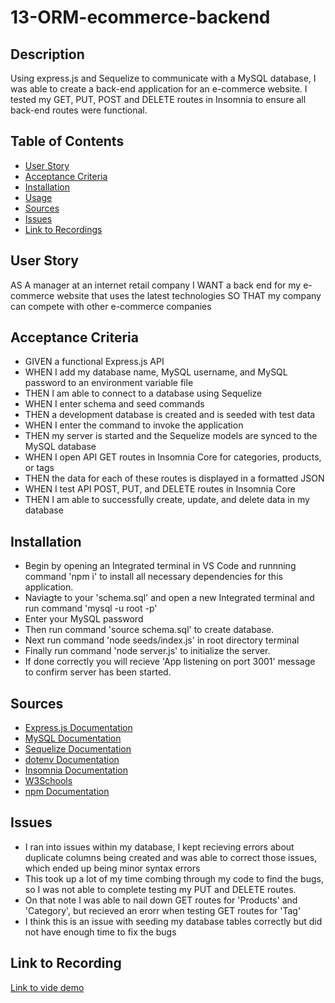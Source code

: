 # 13-ORM-ecommerce-backend

## Description
Using express.js and Sequelize to communicate with a MySQL database, I was able to create a back-end application for an e-commerce website. I tested my GET, PUT, POST and DELETE routes in Insomnia to ensure all back-end routes were functional. 

## Table of Contents
* [User Story](#user-story)
* [Acceptance Criteria](#acceptance-criteria)
* [Installation](#installation)
* [Usage](#usage)
* [Sources](#sources)
* [Issues](#issues)
* [Link to Recordings](#link-to-recordings)

## User Story
AS A manager at an internet retail company
I WANT a back end for my e-commerce website that uses the latest technologies
SO THAT my company can compete with other e-commerce companies

## Acceptance Criteria
- GIVEN a functional Express.js API
- WHEN I add my database name, MySQL username, and MySQL password to an environment variable file
- THEN I am able to connect to a database using Sequelize
- WHEN I enter schema and seed commands
- THEN a development database is created and is seeded with test data
- WHEN I enter the command to invoke the application
- THEN my server is started and the Sequelize models are synced to the MySQL database
- WHEN I open API GET routes in Insomnia Core for categories, products, or tags
- THEN the data for each of these routes is displayed in a formatted JSON
- WHEN I test API POST, PUT, and DELETE routes in Insomnia Core
- THEN I am able to successfully create, update, and delete data in my database

## Installation
* Begin by opening an Integrated terminal in VS Code and runnning command 'npm i' to install all necessary dependencies for this application.
* Naviagte to your 'schema.sql' and open a new Integrated terminal and run command 'mysql -u root -p' 
* Enter your MySQL password
* Then run command 'source schema.sql' to create database.
* Next run command 'node seeds/index.js' in root directory terminal
* Finally run command 'node server.js' to initialize the server.
* If done correctly you will recieve 'App listening on port 3001' message to confirm server has been started.

## Sources
* [Express.js Documentation](https://expressjs.com/)
* [MySQL Documentation](https://dev.mysql.com/doc/)
* [Sequelize Documentation](https://sequelize.org/master/)
* [dotenv Documentation](https://www.npmjs.com/package/dotenv)
* [Insomnia Documentation](https://support.insomnia.rest/)
* [W3Schools](https://www.w3schools.com/)
* [npm Documentation](https://docs.npmjs.com/)

## Issues
- I ran into issues within my database, I kept recieving errors about duplicate columns being created and was able to correct those issues, which ended up being minor syntax errors
- This took up a lot of my time combing through my code to find the bugs, so I was not able to complete testing my PUT and DELETE routes. 
- On that note I was able to nail down GET routes for 'Products' and 'Category', but recieved an erorr when testing GET routes for 'Tag'
- I think this is an issue with seeding my database tables correctly but did not have enough time to fix the bugs

## Link to Recording

[Link to vide demo](https://drive.google.com/file/d/1nojoMi-MvtBSk8EYDWQnPy3ylz-c5mZc/view)

